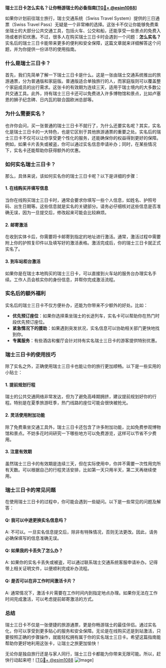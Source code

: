 **瑞士三日卡怎么实名？让你畅游瑞士的必备指南[[TG💪+ @esim1088](https://t.me/s/esim1088)]**

如果你计划前往瑞士旅行，瑞士交通系统（Swiss Travel System）提供的三日通票（Swiss Travel Pass）无疑是一个非常棒的选择。这张卡不仅让你能够免费乘坐瑞士的大部分公共交通工具，包括火车、公交和船，还能享受一些景点的免费入场或者折扣优惠。不过，很多人在购买瑞士三日卡时会遇到一个问题：**怎么实名？** 实名后的瑞士三日卡能带来更多的便利和安全保障，这篇文章就来详细解答这个问题，并为你提供一份详尽的使用指南。

### **什么是瑞士三日卡？**

首先，我们先简单了解一下瑞士三日卡是什么。这是一张由瑞士交通系统推出的旅游通票，分为普通版和家庭版。普通版适合单独旅行的人，而家庭版则可以覆盖整个家庭成员的出行需求。这张卡的有效期为连续三天，适用于瑞士境内的大多数公共交通工具。此外，持有瑞士三日卡还可以免费进入许多博物馆和景点，比如卢塞恩的狮子纪念碑、日内瓦的联合国欧洲总部等。

### **为什么需要实名？**

也许你会问，买一张普通的瑞士三日卡不就行了，为什么还要实名呢？其实，实名化是瑞士三日卡的一大特色，也是它区别于其他旅游通票的重要之处。实名后的瑞士三日卡不仅可以让你享受更个性化的服务，还能确保你的权益得到更好的保障。例如，如果卡片丢失或被盗，你可以通过实名信息申请补办；同时，在某些情况下，实名卡还能帮助你获得额外的优惠。

### **如何实名瑞士三日卡？**

那么，具体来说，该如何实名你的瑞士三日卡呢？以下是详细的步骤：

#### **1. 在线购买并填写信息**
当你在线购买瑞士三日卡时，通常会要求你填写一些个人信息，如姓名、护照号码、出生日期等。这些信息就是实名的关键部分。请务必仔细核对这些信息是否准确无误，因为一旦提交后，修改起来可能会比较麻烦。

#### **2. 邮寄激活**
在收到实体卡后，你需要将卡邮寄到指定的地址进行激活。通常，激活过程中需要附上你的护照复印件以及填写好的激活表格。激活完成后，你的瑞士三日卡就正式实名了。

#### **3. 到车站柜台激活**
如果你是在瑞士本地购买的瑞士三日卡，可以直接到火车站的服务台办理实名手续。工作人员会核实你的身份信息，并帮你完成激活流程。

### **实名后的额外福利**

实名后的瑞士三日卡不仅方便补办，还能为你带来不少额外的好处。比如：

- **优先预订座位**：如果你选择乘坐瑞士的长途列车，实名卡可以帮助你在热门时段优先预订座位。
- **紧急情况下的援助**：如果遇到突发状况，实名信息可以协助相关部门更快地找到你。
- **专属服务**：有些酒店和餐厅会针对持有实名瑞士三日卡的游客提供特别优惠。

### **瑞士三日卡的使用技巧**

除了实名之外，正确使用瑞士三日卡也能让你的旅行更加顺畅。以下是一些实用的小贴士：

#### **1. 提前规划行程**
瑞士的公共交通网络非常发达，但为了避免高峰期拥挤，建议提前规划好你的行程。特别是在夏季旅游旺季，热门线路的座位可能会很快被抢光。

#### **2. 灵活使用附加功能**
除了免费乘坐交通工具外，瑞士三日卡还包含了许多附加功能，比如免费参观博物馆和景点。不妨多花时间研究一下哪些地方可以免费游览，这样可以节省不少费用。

#### **3. 注意有效期**
虽然瑞士三日卡的有效期是连续三天，但在实际使用中，你并不需要一次性用完所有天数。可以根据自己的行程灵活安排，比如第一天只用半天，第二天再继续使用。

### **瑞士三日卡的常见问题**

在使用瑞士三日卡的过程中，你可能会遇到一些疑问。以下是一些常见的问题及解答：

#### **Q: 我可以中途更换实名信息吗？**
A: 不可以。一旦实名信息提交后，除非有特殊情况，否则无法更改。因此，请务必确保填写的信息准确无误。

#### **Q: 如果我的卡丢失了怎么办？**
A: 如果你的实名卡丢失或被盗，可以通过联系瑞士交通系统客服申请补办。记得带上相关证明文件，以便顺利完成补办流程。

#### **Q: 是否可以在非工作时间激活卡片？**
A: 通常情况下，激活卡片需要在工作时间内到指定地点办理。如果你无法在工作时间完成激活，可以考虑提前邮寄激活的方式。

### **总结**

瑞士三日卡不仅是一张便捷的旅游通票，更是你畅游瑞士的最佳伴侣。通过实名化，你可以享受到更多贴心的服务和安全保障。无论是在线购买还是到站激活，只要按照正确的步骤操作，就能轻松拥有属于你的实名瑞士三日卡。希望这篇指南能帮助你更好地利用这张卡，让瑞士之旅更加愉快！

无论你是独自旅行还是与家人同行，瑞士三日卡都能为你带来无限可能。所以，赶快行动起来吧！[[TG💪+ @esim1088](https://t.me/s/esim1088) ![Image](https://i.postimg.cc/4NQfJmqS/Snipaste-2025-05-13-00-14-12.png)]